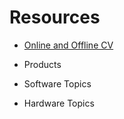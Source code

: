 # Resources

- [Online and Offline CV](profile.md)



* Products

* Software Topics

* Hardware Topics

  

  

  